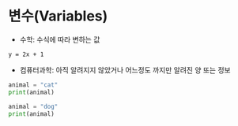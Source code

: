 # 변수(Variables)

- 수학: 수식에 따라 변하는 값

`y = 2x + 1`

- 컴퓨터과학: 아직 알려지지 않았거나 어느정도 까지만 알려진 양 또는 정보

```python
animal = "cat"
print(animal)

animal = "dog"
print(animal)
```


